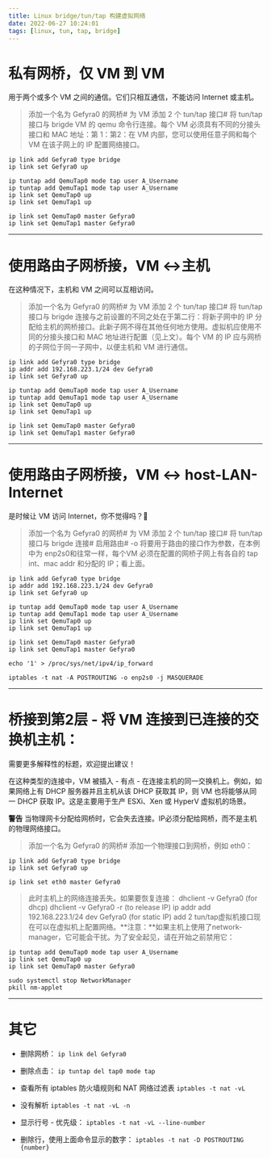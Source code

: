 ```yaml
---
title: Linux bridge/tun/tap 构建虚拟网络
date: 2022-06-27 10:24:01
tags: [linux, tun, tap, bridge]
---
```


# 私有网桥，仅 VM 到 VM
用于两个或多个 VM 之间的通信。它们只相互通信，不能访问 Internet 或主机。

> 添加一个名为 Gefyra0 的网桥# 为 VM 添加 2 个 tun/tap 接口# 将 tun/tap 接口与 brigde VM 的 qemu 命令行连接。每个 VM 必须具有不同的分接头接口和 MAC 地址：第 1：第2：在 VM 内部，您可以使用任意子网和每个 VM 在该子网上的 IP 配置网络接口。

```shell
ip link add Gefyra0 type bridge
ip link set Gefyra0 up

ip tuntap add QemuTap0 mode tap user A_Username
ip tuntap add QemuTap1 mode tap user A_Username
ip link set QemuTap0 up
ip link set QemuTap1 up

ip link set QemuTap0 master Gefyra0
ip link set QemuTap1 master Gefyra0
```

---

# 使用路由子网桥接，VM <->主机
在这种情况下，主机和 VM 之间可以互相访问。

> 添加一个名为 Gefyra0 的网桥# 为 VM 添加 2 个 tun/tap 接口# 将 tun/tap 接口与 brigde 连接与之前设置的不同之处在于第二行：将新子网中的 IP 分配给主机的网桥接口。此新子网不得在其他任何地方使用。虚拟机应使用不同的分接头接口和 MAC 地址进行配置（见上文）。每个 VM 的 IP 应与网桥的子网位于同一子网中，以便主机和 VM 进行通信。

```shell
ip link add Gefyra0 type bridge
ip addr add 192.168.223.1/24 dev Gefyra0
ip link set Gefyra0 up

ip tuntap add QemuTap0 mode tap user A_Username
ip tuntap add QemuTap1 mode tap user A_Username
ip link set QemuTap0 up
ip link set QemuTap1 up

ip link set QemuTap0 master Gefyra0
ip link set QemuTap1 master Gefyra0

```
---
# 使用路由子网桥接，VM <-> host-LAN-Internet
是时候让 VM 访问 Internet，你不觉得吗？🙂
> 添加一个名为 Gefyra0 的网桥# 为 VM 添加 2 个 tun/tap 接口# 将 tun/tap 接口与 brigde 连接# 启用路由# -o 将要用于路由的接口作为参数，在本例中为 enp2s0和往常一样，每个VM 必须在配置的网桥子网上有各自的 tap int、mac addr 和分配的 IP；看上面。
```shell
ip link add Gefyra0 type bridge
ip addr add 192.168.223.1/24 dev Gefyra0
ip link set Gefyra0 up

ip tuntap add QemuTap0 mode tap user A_Username
ip tuntap add QemuTap1 mode tap user A_Username
ip link set QemuTap0 up
ip link set QemuTap1 up

ip link set QemuTap0 master Gefyra0
ip link set QemuTap1 master Gefyra0

echo '1' > /proc/sys/net/ipv4/ip_forward

iptables -t nat -A POSTROUTING -o enp2s0 -j MASQUERADE
```
---

# 桥接到第2层 - 将 VM 连接到已连接的交换机主机：
需要更多解释性的标题，欢迎提出建议！

在这种类型的连接中，VM 被插入 - 有点 - 在连接主机的同一交换机上。例如，如果网络上有 DHCP 服务器并且主机从该 DHCP 获取其 IP，则 VM 也将能够从同一 DHCP 获取 IP。这是主要用于生产 ESXi、Xen 或 HyperV 虚拟机的场景。

**警告** 当物理网卡分配给网桥时，它会失去连接。IP必须分配给网桥，而不是主机的物理网络接口。

> 添加一个名为 Gefyra0 的网桥# 添加一个物理接口到网桥，例如 eth0：
```shell
ip link add Gefyra0 type bridge
ip link set Gefyra0 up

ip link set eth0 master Gefyra0
```
> 此时主机上的网络连接丢失。如果要恢复连接：
> dhclient -v Gefyra0 (for dhcp)
> dhclient -v Gefyra0 -r (to release IP)
> ip addr add 192.168.223.1/24 dev Gefyra0 (for static IP)
> add 2 tun/tap虚拟机接口现在可以在虚拟机上配置网络。**注意：**如果主机上使用了network-manager，它可能会干扰。为了安全起见，请在开始之前禁用它：
```shell
ip tuntap add QemuTap0 mode tap user A_Username
ip link set QemuTap0 up
ip link set QemuTap0 master Gefyra0

sudo systemctl stop NetworkManager
pkill nm-applet
```
---

# 其它
- 删除网桥：
`ip link del Gefyra0`

- 删除点击：
`ip tuntap del tap0 mode tap`

- 查看所有 iptables 防火墙规则和 NAT 网络过滤表
`iptables -t nat -vL`

- 没有解析
`iptables -t nat -vL -n`

- 显示行号 - 优先级：
`iptables -t nat -vL --line-number`

- 删除行，使用上面命令显示的数字：
`iptables -t nat -D POSTROUTING {number}`
